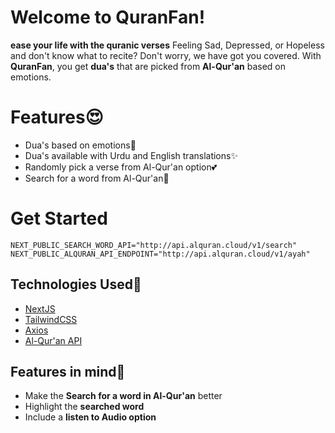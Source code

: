 # Welcome to QuranFan!

**ease your life with the quranic verses**
Feeling Sad, Depressed, or Hopeless and don't know what to recite? Don't worry, we have got you covered. With **QuranFan**, you get **dua's** that are picked from **Al-Qur'an** based on emotions.

# Features😍

- Dua's based on emotions📌
- Dua's available with Urdu and English translations✨
- Randomly pick a verse from Al-Qur'an option💕
- Search for a word from Al-Qur'an📑

# Get Started

```
NEXT_PUBLIC_SEARCH_WORD_API="http://api.alquran.cloud/v1/search"
NEXT_PUBLIC_ALQURAN_API_ENDPOINT="http://api.alquran.cloud/v1/ayah"
```

## Technologies Used💪

- [NextJS](https://nextjs.org)
- [TailwindCSS](https://tailwindcss.com)
- [Axios](https://www.npmjs.com/package/axios)
- [Al-Qur'an API](https://alquran.cloud/api)

## Features in mind🤙

- Make the **Search for a word in Al-Qur'an** better
- Highlight the **searched word**
- Include a **listen to Audio option**

